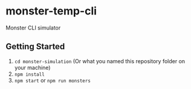 # monster-temp-cli
Monster CLI simulator

## Getting Started

1. ```cd monster-simulation``` (Or what you named this repository folder on your machine)
2. ```npm install```
3. `npm start` or `npm run monsters`
